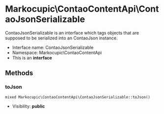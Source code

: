 Markocupic\ContaoContentApi\ContaoJsonSerializable
===============

ContaoJsonSerializable is an interface which tags objects that are supposed to
be serialized into an ContaoJson instance.




* Interface name: ContaoJsonSerializable
* Namespace: Markocupic\ContaoContentApi
* This is an **interface**






Methods
-------


### toJson

    mixed Markocupic\ContaoContentApi\ContaoJsonSerializable::toJson()





* Visibility: **public**



